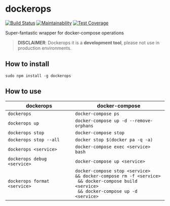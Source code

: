 # dockerops

[![Build Status](https://travis-ci.org/javanile-bot/dockerops.svg?branch=master)](https://travis-ci.org/javanile-bot/dockerops)
[![Maintainability](https://api.codeclimate.com/v1/badges/0d76f0f853fa588d8a53/maintainability)](https://codeclimate.com/github/javanile-bot/dockerops/maintainability)
[![Test Coverage](https://api.codeclimate.com/v1/badges/0d76f0f853fa588d8a53/test_coverage)](https://codeclimate.com/github/javanile-bot/dockerops/test_coverage)

Super-fantastic wrapper for docker-compose operations

> **DISCLAIMER**: Dockerops it is a __development tool__, please not use in production environments.

## How to install

```
sudo npm install -g dockerops
```

## How to use

|  dockerops                   |  docker-compose                         |
|------------------------------|-----------------------------------------|
| `dockerops`                  | `docker-compose ps`                     |
| `dockerops up`               | `docker-compose up -d --remove-orphans` |
| `dockerops stop`             | `docker-compose stop`                   |
| `dockerops stop --all`       | `docker stop $(docker pa -q -a)`        |
| `dockerops <service>`        | `docker-compose exec <service> bash`    |
| `dockerops debug <service>`  | `docker-compose up <service>`           |
| `dockerops format <service>` | `docker-compose stop <service>` <br/> `&& docker-compose rm -f <service>` <br/> ` && docker-compose build <service>` <br/> ` && docker-compose up -d <service>`      |
